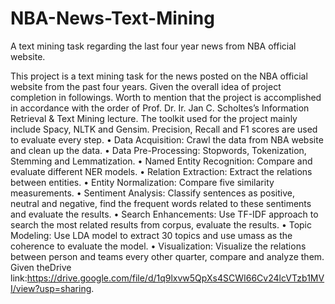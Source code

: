 # NBA-News-Text-Mining
A text mining task regarding the last four year news from NBA official website.

This project is a text mining task for the news posted on the NBA official website from the past four years. Given
the overall idea of project completion in followings. Worth to mention that the project is accomplished in
accordance with the order of Prof. Dr. Ir. Jan C. Scholtes’s Information Retrieval & Text Mining lecture. The
toolkit used for the project mainly include Spacy, NLTK and Gensim. Precision, Recall and F1 scores are used to
evaluate every step.
• Data Acquisition: Crawl the data from NBA website and clean up the data.
• Data Pre-Processing: Stopwords, Tokenization, Stemming and Lemmatization.
• Named Entity Recognition: Compare and evaluate different NER models.
• Relation Extraction: Extract the relations between entities.
• Entity Normalization: Compare five similarity measurements.
• Sentiment Analysis: Classify sentences as positive, neutral and negative, find the frequent words related
to these sentiments and evaluate the results.
• Search Enhancements: Use TF-IDF approach to search the most related results from corpus, evaluate the
results.
• Topic Modeling: Use LDA model to extract 30 topics and use umass as the coherence to evaluate the
model.
• Visualization: Visualize the relations between person and teams every other quarter, compare and analyze
them.
Given theDrive link:https://drive.google.com/file/d/1q9lxvw5QpXs4SCWI66Cv24lcVTzb1MVI/view?usp=sharing.

